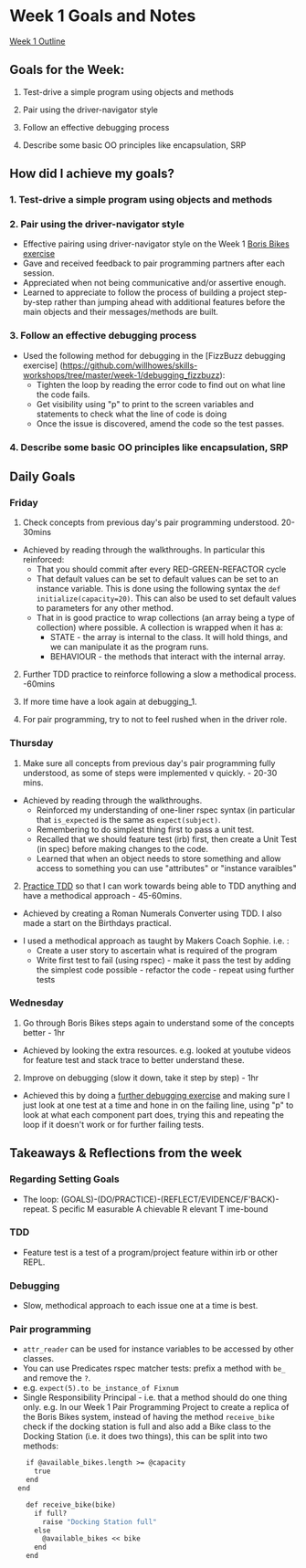 # Week 1 Goals and Notes

[Week 1 Outline](https://github.com/makersacademy/course/blob/master/week_outlines.md/ "WEEK 1")

## Goals for the Week:

1. Test-drive a simple program using objects and methods

2. Pair using the driver-navigator style

3. Follow an effective debugging process

4. Describe some basic OO principles like encapsulation, SRP

## How did I achieve my goals?

### 1. Test-drive a simple program using objects and methods

### 2. Pair using the driver-navigator style
- Effective pairing using driver-navigator style on the Week 1 [Boris Bikes exercise](https://diode.makersacademy.com/students/dearshrewdwit/projects/1418)
- Gave and received feedback to pair programming partners after each session.
- Appreciated when not being communicative and/or assertive enough.
- Learned to appreciate to follow the process of building a project step-by-step rather than jumping ahead with additional features before the main objects and their messages/methods are built.

### 3. Follow an effective debugging process
- Used the following method for debugging in the [FizzBuzz debugging exercise] (https://github.com/willhowes/skills-workshops/tree/master/week-1/debugging_fizzbuzz):
  - Tighten the loop by reading the error code to find out on what line the code fails.
  - Get visibility using "p" to print to the screen variables and statements to check what the line of code is doing
  - Once the issue is discovered, amend the code so the test passes.

### 4. Describe some basic OO principles like encapsulation, SRP



## Daily Goals

### Friday
1. Check concepts from previous day's pair programming understood. 20-30mins
* Achieved by reading through the walkthroughs. In particular this reinforced:
  * That you should commit after every RED-GREEN-REFACTOR cycle
  * That default values can be set to default values can be set to an instance variable. This is done using the following syntax the ```def initialize(capacity=20)```. This can also be used to set default values to parameters for any other method.
  * That in is good practice to wrap collections (an array being a type of collection) where possible. A collection is wrapped when it has a: 
    * STATE - the array is internal to the class. It will hold things, and we can manipulate it as the program runs.
    * BEHAVIOUR - the methods that interact with the internal array.

2. Further TDD practice to reinforce following a slow a methodical process. -60mins

3. If more time have a look again at debugging_1. 

4. For pair programming, try to not to feel rushed when in the driver role. 

### Thursday
1. Make sure all concepts from previous day's pair programming fully understood, as some of steps were implemented v quickly. - 20-30 mins.
* Achieved by reading through the walkthroughs. 
  * Reinforced my understanding of one-liner rspec syntax (in particular that ```is_expected``` is the same as ```expect(subject)```. 
  * Remembering to do simplest thing first to pass a unit test. 
  * Recalled that we should feature test (irb) first, then create a Unit Test (in spec) before making changes to the code. 
  * Learned that when an object needs to store something and allow access to something you can use "attributes" or "instance varaibles"

2. [Practice TDD](https://diode.makersacademy.com/students/dearshrewdwit/projects/908) so that I can work towards being able to TDD anything and have a methodical approach - 45-60mins.
- Achieved by creating a Roman Numerals Converter using TDD. I also made a start on the Birthdays practical.
* I used a methodical approach as taught by Makers Coach Sophie. i.e. :
  * Create a user story to ascertain what is required of the program
  * Write first test to fail (using rspec) - make it pass the test by adding the simplest code possible - refactor the code - repeat using further tests


### Wednesday
1. Go through Boris Bikes steps again to understand some of the concepts better - 1hr
  - Achieved by looking the extra resources. e.g. looked at youtube videos for feature test and stack trace to better understand these.
2. Improve on debugging (slow it down, take it step  by step) - 1hr
  - Achieved this by doing a [further debugging exercise](https://github.com/makersacademy/skills-workshops/tree/master/week-1/debugging_1) and making sure I just look at one test at a time and hone in on the failing line, using "p" to look at what each component part does, trying this and repeating the loop if it doesn't work or for further failing tests.


## Takeaways & Reflections from the week

### Regarding Setting Goals 
- The loop:  (GOALS)-(DO/PRACTICE)-(REFLECT/EVIDENCE/F'BACK)-repeat.
S pecific
M easurable
A chievable
R elevant
T ime-bound

### TDD
- Feature test is a test of a program/project feature within irb or other REPL.

### Debugging
- Slow, methodical approach to each issue one at a time is best.

### Pair programming
* ```attr_reader``` can be used for instance variables to be accessed by other classes.
* You can use Predicates rspec matcher tests: prefix a method with ```be_``` and remove the ```?```. 
 * e.g.   ```expect(5).to be_instance_of Fixnum``` 
* Single Responsibility Principal - i.e. that a method should do one thing only. e.g. In our Week 1 Pair Programming Project to create a replica of the Boris Bikes system, instead of having the method ```receive_bike``` check if the docking station is full and also add a Bike class to the Docking Station (i.e. it does two things), this can be split into two methods:   

```  def full?
    if @available_bikes.length >= @capacity
      true
    end
  end

    def receive_bike(bike)
      if full?
        raise "Docking Station full"
      else
        @available_bikes << bike
      end
    end

